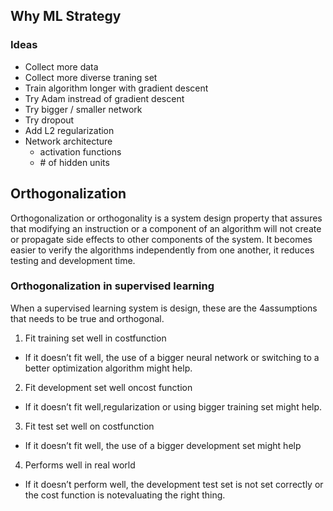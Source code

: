 ## Why ML Strategy

### Ideas

- Collect more data
- Collect more diverse traning set
- Train algorithm longer with gradient descent
- Try Adam instread of gradient descent
- Try bigger / smaller network
- Try dropout
- Add L2 regularization
- Network architecture
  - activation functions
  - \# of hidden units

## Orthogonalization

Orthogonalization or orthogonality is a system design property that assures that modifying an instruction or a component of an algorithm will not create or propagate side effects to other components of the system. It becomes easier to verify the algorithms independently from one another, it reduces testing and development time. 

### Orthogonalization in supervised learning
When a supervised learning system is design, these are the 4assumptions that needs to be true and orthogonal. 

1. Fit training set well in costfunction 

  - If it doesn’t fit well, the use of a bigger neural network or switching to a better optimization algorithm might help. 

2. Fit development set well oncost function 

  - If it doesn’t fit well,regularization or using bigger training set might help. 

3. Fit test set well on costfunction 

  - If it doesn’t fit well, the use of a bigger development set might help 

4. Performs well in real world 

  - If it doesn’t perform well, the development test set is not set correctly or the cost function is notevaluating the right thing. 

